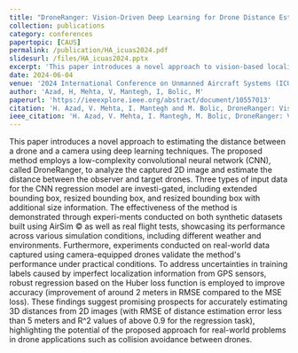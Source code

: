 ```yaml
---
title: "DroneRanger: Vision-Driven Deep Learning for Drone Distance Estimation"
collection: publications
category: conferences
papertopic: [CAUS]
permalink: /publication/HA_icuas2024.pdf
slidesurl: /files/HA_icuas2024.pptx
excerpt: 'This paper introduces a novel approach to vision-based localization of drones using deep learning techniques.'
date: 2024-06-04
venue: '2024 International Conference on Unmanned Aircraft Systems (ICUAS)'
author: 'Azad, H, Mehta, V, Mantegh, I, Bolic, M'
paperurl: 'https://ieeexplore.ieee.org/abstract/document/10557013'
citation: 'H. Azad, V. Mehta, I. Mantegh and M. Bolic, DroneRanger: Vision-Driven Deep Learning for Drone Distance Estimation, 2024 International Conference on Unmanned Aircraft Systems (ICUAS), Chania - Crete, Greece, 2024, pp. 442-449, doi: 10.1109/ICUAS60882.2024.10557013.'
ieee_citation: 'H. Azad, V. Mehta, I. Mantegh, M. Bolic, DroneRanger: Vision-Driven Deep Learning for Drone Distance Estimation, 2024 International Conference on Unmanned Aircraft Systems (ICUAS), pp. 442--449, 2024.'
---
```


This paper introduces a novel approach to estimating the distance between a drone and a camera using deep learning techniques. The proposed method employs a low-complexity convolutional neural network (CNN), called DroneRanger, to analyze the captured 2D image and estimate the distance between the observer and target drones. Three types of input data for the CNN regression model are investi-gated, including extended bounding box, resized bounding box, and resized bounding box with additional size information. The effectiveness of the method is demonstrated through experi-ments conducted on both synthetic datasets built using AirSim © as well as real flight tests, showcasing its performance across various simulation conditions, including different weather and environments. Furthermore, experiments conducted on real-world data captured using camera-equipped drones validate the method's performance under practical conditions. To address uncertainties in training labels caused by imperfect localization information from GPS sensors, robust regression based on the Huber loss function is employed to improve accuracy (improvement of around 2 meters in RMSE compared to the MSE loss). These findings suggest promising prospects for accurately estimating 3D distances from 2D images (with RMSE of distance estimation error less than 5 meters and R^2 values of above 0.9 for the regression task), highlighting the potential of the proposed approach for real-world problems in drone applications such as collision avoidance between drones.
